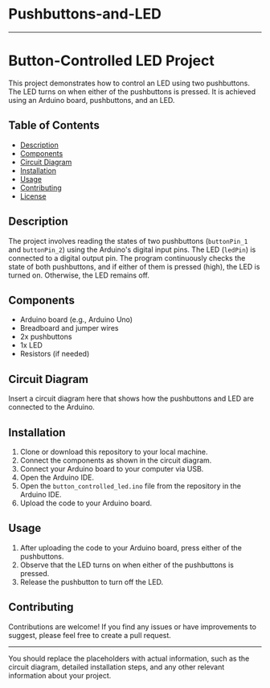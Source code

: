 # Pushbuttons-and-LED


---

# Button-Controlled LED Project

This project demonstrates how to control an LED using two pushbuttons. The LED turns on when either of the pushbuttons is pressed. It is achieved using an Arduino board, pushbuttons, and an LED.

## Table of Contents

- [Description](#description)
- [Components](#components)
- [Circuit Diagram](#circuit-diagram)
- [Installation](#installation)
- [Usage](#usage)
- [Contributing](#contributing)
- [License](#license)

## Description

The project involves reading the states of two pushbuttons (`buttonPin_1` and `buttonPin_2`) using the Arduino's digital input pins. The LED (`ledPin`) is connected to a digital output pin. The program continuously checks the state of both pushbuttons, and if either of them is pressed (high), the LED is turned on. Otherwise, the LED remains off.

## Components

- Arduino board (e.g., Arduino Uno)
- Breadboard and jumper wires
- 2x pushbuttons
- 1x LED
- Resistors (if needed)

## Circuit Diagram

Insert a circuit diagram here that shows how the pushbuttons and LED are connected to the Arduino.

## Installation

1. Clone or download this repository to your local machine.
2. Connect the components as shown in the circuit diagram.
3. Connect your Arduino board to your computer via USB.
4. Open the Arduino IDE.
5. Open the `button_controlled_led.ino` file from the repository in the Arduino IDE.
6. Upload the code to your Arduino board.

## Usage

1. After uploading the code to your Arduino board, press either of the pushbuttons.
2. Observe that the LED turns on when either of the pushbuttons is pressed.
3. Release the pushbutton to turn off the LED.

## Contributing

Contributions are welcome! If you find any issues or have improvements to suggest, please feel free to create a pull request.


---

You should replace the placeholders with actual information, such as the circuit diagram, detailed installation steps, and any other relevant information about your project.
